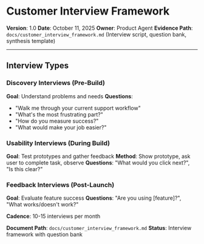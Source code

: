 # Customer Interview Framework

**Version**: 1.0
**Date**: October 11, 2025
**Owner**: Product Agent
**Evidence Path**: `docs/customer_interview_framework.md` (Interview script, question bank, synthesis template)

---

## Interview Types

### Discovery Interviews (Pre-Build)

**Goal**: Understand problems and needs
**Questions**:

- "Walk me through your current support workflow"
- "What's the most frustrating part?"
- "How do you measure success?"
- "What would make your job easier?"

### Usability Interviews (During Build)

**Goal**: Test prototypes and gather feedback
**Method**: Show prototype, ask user to complete task, observe
**Questions**: "What would you click next?", "Is this clear?"

### Feedback Interviews (Post-Launch)

**Goal**: Evaluate feature success
**Questions**: "Are you using [feature]?", "What works/doesn't work?"

**Cadence**: 10-15 interviews per month

**Document Path**: `docs/customer_interview_framework.md`
**Status**: Interview framework with question bank

